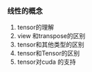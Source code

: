 ### 线性的概念


1. tensor的理解
2. view 和transpose的区别
3. tensor和其他类型的区别
4. tensor和Tensor的区别
5. tensor对cuda 的支持